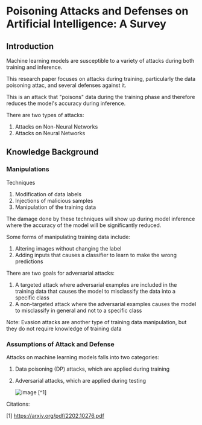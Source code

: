 # Poisoning Attacks and Defenses on Artificial Intelligence: A Survey

## Introduction
Machine learning models are susceptible to a variety of attacks during both training and inference. 

This research paper focuses on attacks during training, particularly the data poisoning attac, and several defenses against it.

This is an attack that "poisons" data during the training phase and therefore reduces the model's accuracy during inference.

There are two types of attacks:
1. Attacks on Non-Neural Networks
2. Attacks on Neural Networks

## Knowledge Background
### Manipulations
Techniques
1. Modification of data labels
2. Injections of malicious samples
3. Manipulation of the training data

The damage done by these techniques will show up during model inference where the accuracy of the model will be significantly reduced.

Some forms of manipulating training data include:
1. Altering images without changing the label
2. Adding inputs that causes a classifier to learn to make the wrong predictions

There are two goals for adversarial attacks:
1. A targeted attack where adversarial examples are included in the training data that causes the model to misclassify the data into a specific class
2. A non-targeted attack where the adversarial examples causes the model to misclassify in general and not to a specific class

Note: Evasion attacks are another type of training data manipulation, but they do not require knowledge of training data

### Assumptions of Attack and Defense
Attacks on machine learning models falls into two categories:
1. Data poisoning (DP) attacks, which are applied during training
2. Adversarial attacks, which are applied during testing

   ![image](https://github.com/vincentviray01/vincentviray01.github.io/assets/47910310/42297ec6-34c1-4ec1-8823-7e7701de132a)
[^1]


Citations:

[1] https://arxiv.org/pdf/2202.10276.pdf
